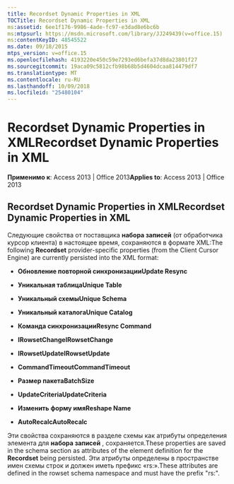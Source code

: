 ```yaml
---
title: Recordset Dynamic Properties in XML
TOCTitle: Recordset Dynamic Properties in XML
ms:assetid: 6ee1f176-9986-4ade-fc97-e3dad8e6bc6b
ms:mtpsurl: https://msdn.microsoft.com/library/JJ249439(v=office.15)
ms:contentKeyID: 48545522
ms.date: 09/18/2015
mtps_version: v=office.15
ms.openlocfilehash: 4193220e450c59e7293ed6befa37d8da23801f27
ms.sourcegitcommit: 19aca09c5812cfb98b68b5d4604dcaa814479df7
ms.translationtype: MT
ms.contentlocale: ru-RU
ms.lasthandoff: 10/09/2018
ms.locfileid: "25480104"
---
```

# <a name="recordset-dynamic-properties-in-xml"></a><span data-ttu-id="9fd64-102">Recordset Dynamic Properties in XML</span><span class="sxs-lookup"><span data-stu-id="9fd64-102">Recordset Dynamic Properties in XML</span></span>


<span data-ttu-id="9fd64-103">**Применимо к**: Access 2013 | Office 2013</span><span class="sxs-lookup"><span data-stu-id="9fd64-103">**Applies to**: Access 2013 | Office 2013</span></span>

## <a name="recordset-dynamic-properties-in-xml"></a><span data-ttu-id="9fd64-104">Recordset Dynamic Properties in XML</span><span class="sxs-lookup"><span data-stu-id="9fd64-104">Recordset Dynamic Properties in XML</span></span>

<span data-ttu-id="9fd64-105">Следующие свойства от поставщика **набора записей** (от обработчика курсор клиента) в настоящее время, сохраняются в формате XML:</span><span class="sxs-lookup"><span data-stu-id="9fd64-105">The following **Recordset** provider-specific properties (from the Client Cursor Engine) are currently persisted into the XML format:</span></span>

  - <span data-ttu-id="9fd64-106">**Обновление повторной синхронизации**</span><span class="sxs-lookup"><span data-stu-id="9fd64-106">**Update Resync**</span></span>

  - <span data-ttu-id="9fd64-107">**Уникальная таблица**</span><span class="sxs-lookup"><span data-stu-id="9fd64-107">**Unique Table**</span></span>

  - <span data-ttu-id="9fd64-108">**Уникальный схемы**</span><span class="sxs-lookup"><span data-stu-id="9fd64-108">**Unique Schema**</span></span>

  - <span data-ttu-id="9fd64-109">**Уникальный каталога**</span><span class="sxs-lookup"><span data-stu-id="9fd64-109">**Unique Catalog**</span></span>

  - <span data-ttu-id="9fd64-110">**Команда синхронизации**</span><span class="sxs-lookup"><span data-stu-id="9fd64-110">**Resync Command**</span></span>

  - <span data-ttu-id="9fd64-111">**IRowsetChange**</span><span class="sxs-lookup"><span data-stu-id="9fd64-111">**IRowsetChange**</span></span>

  - <span data-ttu-id="9fd64-112">**IRowsetUpdate**</span><span class="sxs-lookup"><span data-stu-id="9fd64-112">**IRowsetUpdate**</span></span>

  - <span data-ttu-id="9fd64-113">**CommandTimeout**</span><span class="sxs-lookup"><span data-stu-id="9fd64-113">**CommandTimeout**</span></span>

  - <span data-ttu-id="9fd64-114">**Размер пакета**</span><span class="sxs-lookup"><span data-stu-id="9fd64-114">**BatchSize**</span></span>

  - <span data-ttu-id="9fd64-115">**UpdateCriteria**</span><span class="sxs-lookup"><span data-stu-id="9fd64-115">**UpdateCriteria**</span></span>

  - <span data-ttu-id="9fd64-116">**Изменить форму имя**</span><span class="sxs-lookup"><span data-stu-id="9fd64-116">**Reshape Name**</span></span>

  - <span data-ttu-id="9fd64-117">**AutoRecalc**</span><span class="sxs-lookup"><span data-stu-id="9fd64-117">**AutoRecalc**</span></span>

<span data-ttu-id="9fd64-118">Эти свойства сохраняются в разделе схемы как атрибуты определения элемента для **набора записей** , сохраняется.</span><span class="sxs-lookup"><span data-stu-id="9fd64-118">These properties are saved in the schema section as attributes of the element definition for the **Recordset** being persisted.</span></span> <span data-ttu-id="9fd64-119">Эти атрибуты определены в пространстве имен схемы строк и должен иметь префикс «rs:».</span><span class="sxs-lookup"><span data-stu-id="9fd64-119">These attributes are defined in the rowset schema namespace and must have the prefix "rs:".</span></span>

